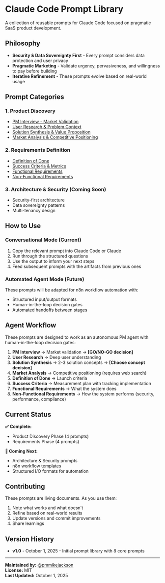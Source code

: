 # Claude Code Prompt Library

A collection of reusable prompts for Claude Code focused on pragmatic SaaS product development.

## Philosophy

- **Security & Data Sovereignty First** - Every prompt considers data protection and user privacy
- **Pragmatic Marketing** - Validate urgency, pervasiveness, and willingness to pay before building
- **Iterative Refinement** - These prompts evolve based on real-world usage

## Prompt Categories

### 1. Product Discovery
- [PM Interview - Market Validation](./product-discovery/01-pm-interview.md)
- [User Research & Problem Context](./product-discovery/02-user-research.md)
- [Solution Synthesis & Value Proposition](./product-discovery/03-solution-synthesis.md)
- [Market Analysis & Competitive Positioning](./product-discovery/04-market-analysis.md)

### 2. Requirements Definition
- [Definition of Done](./requirements/05-definition-of-done.md)
- [Success Criteria & Metrics](./requirements/06-success-criteria.md)
- [Functional Requirements](./requirements/07-functional-requirements.md)
- [Non-Functional Requirements](./requirements/08-non-functional-requirements.md)

### 3. Architecture & Security (Coming Soon)
- Security-first architecture
- Data sovereignty patterns
- Multi-tenancy design

## How to Use

### Conversational Mode (Current)
1. Copy the relevant prompt into Claude Code or Claude
2. Run through the structured questions
3. Use the output to inform your next steps
4. Feed subsequent prompts with the artifacts from previous ones

### Automated Agent Mode (Future)
These prompts will be adapted for n8n workflow automation with:
- Structured input/output formats
- Human-in-the-loop decision gates
- Automated handoffs between stages

## Agent Workflow

These prompts are designed to work as an autonomous PM agent with human-in-the-loop decision gates:

1. **PM Interview** → Market validation → **[GO/NO-GO decision]**
2. **User Research** → Deep user understanding
3. **Solution Synthesis** → 2-3 solution concepts → **[Choose concept decision]**
4. **Market Analysis** → Competitive positioning (requires web search)
5. **Definition of Done** → Launch criteria
6. **Success Criteria** → Measurement plan with tracking implementation
7. **Functional Requirements** → What the system does
8. **Non-Functional Requirements** → How the system performs (security, performance, compliance)

## Current Status

**✅ Complete:**
- Product Discovery Phase (4 prompts)
- Requirements Phase (4 prompts)

**🚧 Coming Next:**
- Architecture & Security prompts
- n8n workflow templates
- Structured I/O formats for automation

## Contributing

These prompts are living documents. As you use them:
1. Note what works and what doesn't
2. Refine based on real-world results
3. Update versions and commit improvements
4. Share learnings

## Version History

- **v1.0** - October 1, 2025 - Initial prompt library with 8 core prompts

---

**Maintained by:** [@pmmikejackson](https://github.com/pmmikejackson)  
**License:** MIT  
**Last Updated:** October 1, 2025